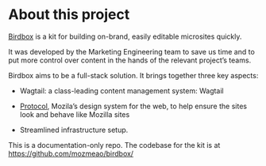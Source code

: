 # About this project

[Birdbox](https://github.com/mozmeao/birdbox) is a kit for building on-brand, easily editable microsites quickly.

It was developed by the Marketing Engineering team to save us time and to put more control over content in the hands of the relevant project’s teams.

Birdbox aims to be a full-stack solution. It brings together three key aspects:

* Wagtail: a class-leading content management system: Wagtail

* [Protocol](https://protocol.mozilla.org), Mozila’s design system for the web, to help ensure the sites look and behave like Mozilla sites

* Streamlined infrastructure setup.

This is a documentation-only repo. The codebase for the kit is at <https://github.com/mozmeao/birdbox/>
